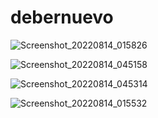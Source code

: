# debernuevo
![Screenshot_20220814_015826](https://user-images.githubusercontent.com/87737964/184528152-8e9b94b5-5133-46de-9325-d3343a5bbf19.png)

![Screenshot_20220814_045158](https://user-images.githubusercontent.com/87737964/184532050-1b5baf35-6c35-4aab-8457-aa2e2b05e021.png)

![Screenshot_20220814_045314](https://user-images.githubusercontent.com/87737964/184532055-550855e2-01b5-4f7e-b6ed-ec9fa5b94728.png)

![Screenshot_20220814_015532](https://user-images.githubusercontent.com/87737964/184528168-2fcc3f61-86ce-4411-8b63-819986f81c9b.png)


